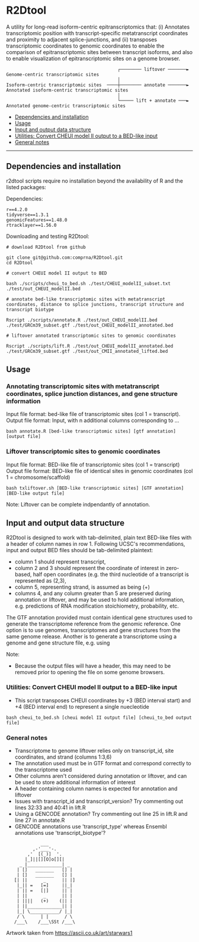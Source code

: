 # R2Dtool

A utility for long-read isoform-centric epitranscriptomics that:
  (i) Annotates transcriptomic position with transcript-specific metatranscript coordinates and proximity to adjacent splice-junctions, and 
  (ii) transposes transcriptomic coordinates to genomic coordinates to enable the comparison of epitranscriptomic sites between transcript isoforms, and also to enable visualization of epitranscriptomic sites on a genome browser.
```
                                          ┌──────── liftover ───────►   Genome-centric transcriptomic sites
                                          │
Isoform-centric transcriptomic sites  ────┼──────── annotate ───────►   Annotated isoform-centric transcriptomic sites
                                          │
                                          └───── lift + annotate ───►   Annotated genome-centric transcriptomic sites
```

   - [Dependencies and installation](#dependencies-and-installation)
   - [Usage](#usage)
   - [Input and output data structure](#Input-and-output-data-structure)
   - [Utilities: Convert CHEUI model II output to a BED-like input](#utilities--convert-cheui-model-ii-output-to-a-bed-like-input)
   - [General notes](#general-notes)

------------------------------------------

## Dependencies and installation

r2dtool scripts require no installation beyond the availability of R and the listed packages:

Dependencies:
```
r==4.2.0
tidyverse==1.3.1
genomicFeatures==1.48.0
rtracklayer==1.56.0
```

Downloading and testing R2Dtool:

```
# download R2Dtool from github

git clone git@github.com:comprna/R2Dtool.git
cd R2Dtool

# convert CHEUI model II output to BED

bash ./scripts/cheui_to_bed.sh ./test/CHEUI_modelII_subset.txt ./test/out_CHEUI_modelII.bed

# annotate bed-like transcriptomic sites with metatranscript coordinates, distance to splice junctions, transcript structure and transcript biotype 

Rscript ./scripts/annotate.R ./test/out_CHEUI_modelII.bed ./test/GRCm39_subset.gtf ./test/out_CHEUI_modelII_annotated.bed

# liftover annotated transcriptomic sites to genomic coordinates 

Rscript ./scripts/lift.R ./test/out_CHEUI_modelII_annotated.bed ./test/GRCm39_subset.gtf ./test/out_CMII_annotated_lifted.bed
```

## Usage 

### Annotating transcriptomic sites with metatranscript coordinates, splice junction distances, and gene structure information 

Input file format: bed-like file of transcriptomic sites (col 1 = transcript).   
Output file format: Input, with n additional columns corresponding to ...    

```
bash annotate.R [bed-like transcriptomic sites] [gtf annotation] [output file]
```

### Liftover transcriptomic sites to genomic coordinates

Input file format: BED-like file of transcriptomic sites (col 1 = transcript)     
Output file format: BED-like file of identical sites in genomic coordinates (col 1 = chromosome/scaffold)      

```
bash txliftover.sh [BED-like transcriptomic sites] [GTF annotation] [BED-like output file]
```

Note: Liftover can be complete indpendantly of annotation.


## Input and output data structure

R2Dtool is designed to work with tab-delimited, plain text BED-like files with a header of column names in row 1. Following UCSC's recommendations, input and output BED files should be tab-delimited plaintext: 

- column 1 should represent transcript, 
- column 2 and 3 should represent the coordinate of interest in zero-based, half open coordinates (e.g. the third nucleotide of a transcript is represented as (2,3),
- column 5, representing strand, is assumed as being (+)
- columns 4, and any column greater than 5 are preserved during annotation or liftover, and may be used to hold additional information, e.g. predictions of RNA modification stoichiometry, probability, etc. 

The GTF annotation provided must contain identical gene structures used to generate the transcriptome reference from the genomic reference. One option is to use genomes, transcriptomes and gene structures from the same genome release. Another is to generate a transcriptome using a genome and gene structure file, e.g. using  


Note: 
- Because the output files will have a header, this may need to be removed prior to opening the file on some genome browsers. 


### Utilities: Convert CHEUI model II output to a BED-like input
- This script transposes CHEUI coordinates by +3 (BED interval start) and +4 (BED interval end) to represent a single nuecleotide
```
bash cheui_to_bed.sh [cheui model II output file] [cheui_to_bed output file]
```

### General notes
- Transcriptome to genome liftover relies only on transcript_id, site coordinates, and strand (columns 1:3,6)
- The annotation used must be in GTF format and correspond correctly to the transcriptome used
- Other columns aren't considered during annotation or liftover, and can be used to store additional information of interest
- A header containing column names is expected for annotation and liftover
- Issues with transcript_id and transcript_version? Try commenting out lines 32:33 and 40:41 in lift.R
- Using a GENCODE annotation? Try commenting out line 25 in lift.R and line 27 in annotate.R 
- GENCODE annotations use 'transcript_type' whereas Ensembl annotations use 'transcript_biotype'?

```
             ___
          ,-'___'-.
        ,'  [(_)]  '.
       |_]||[][O]o[][|
     _ |_____________| _
    | []   _______   [] |
    | []   _______   [] |
   [| ||      _      || |]
    |_|| =   [=]     ||_|
    | || =   [|]     || |
    | ||      _      || |
    | ||||   (+)    (|| |
    | ||_____________|| |
    |_| \___________/ |_|
    / \      | |      / \
   /___\    /___\SSt /___\

```
Artwork taken from  https://ascii.co.uk/art/starwars1
